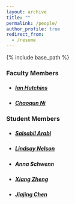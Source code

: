 ```yaml
---
layout: archive
title: ""
permalink: /people/
author_profile: true
redirect_from:
  - /resume
---
```


{% include base_path %}

### Faculty Members
* ##### [Ian Hutchins](https://hutchinslab.github.io/)

* ##### [Chaoqun Ni](https://chaoqunni.github.io/)

### Student Members

* ##### [Salsabil Arabi](https://ischool.wisc.edu/blog/staff/arabi-salsabil/)

* ##### [Lindsay Nelson](https://masters.bact.wisc.edu/staff/wilson-lindsay/)

* ##### Anna Schwenn

* ##### [Xiang Zheng](https://ischool.wisc.edu/blog/staff/zheng-xiang/)

* ##### [Jiajing Chen](https://ischool.wisc.edu/blog/staff/chen-jiajing/)

